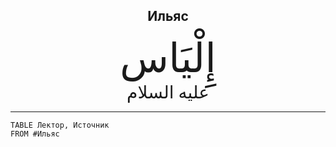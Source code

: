 <h2 style="text-align: center;">Ильяс</h2> <div style="font-family: Uthmanic; font-size: 4rem; text-align: center;">إِلْيَاس</div> <div style="font-family: Uthmanic; font-size: 1.75rem; text-align: center;">عليه السلام</div> <hr>

```dataview
TABLE Лектор, Источник
FROM #Ильяс
```